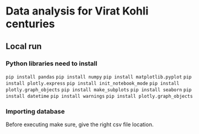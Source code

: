 # Data analysis for Virat Kohli centuries
## Local run 
### Python libraries need to install
`pip install pandas`
`pip install numpy`
`pip install matplotlib.pyplot`
`pip install plotly.express`
`pip install init_notebook_mode`
`pip install plotly.graph_objects`
`pip install make_subplots`
`pip install seaborn`
`pip install datetime`
`pip install warnings`
`pip install plotly.graph_objects`
### Importing database
Before executing make sure, give the right csv file location.
